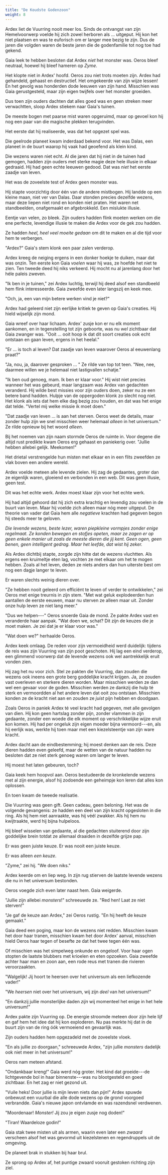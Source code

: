 ```yaml
---
title: "De Koudste Godenzoon"
weight: 8
---
```


Ardex liet de Vuurring nooit meer los. Sinds de ontvangst van zijn Hemelvoorwerp voelde hij zich zowel herboren als ... uitgeput. Hij kon het niet plaatsen en was te euforisch om er langer mee bezig te zijn. Dus de jaren die volgden waren de beste jaren die de godenfamilie tot nog toe had gekend. 

Gaia leek te hebben besloten dat Ardex _niet_ het monster was. Oeros bleef neutraal, hoewel hij bleef hameren op _Zyme_.

Het klopte niet in Ardex' hoofd. Oeros zou niet trots moeten zijn. Ardex had gehandeld, gehaast en destructief. Het omgekeerde van zijn wijze lessen! En het gevolg was honderden dode leeuwen van zijn hand. Misschien was Gaia gerustgesteld, maar zijn eigen twijfels over het monster groeiden.

Dus toen zijn ouders dachten dat alles goed was en geen streken meer verwachtten, sloop Ardex stiekem naar Gaia's tuinen.

De meeste bogen met paarse mist waren opgeruimd, maar op gevoel kon hij nog een paar van die magische plekken terugvinden.

Het eerste dat hij realiseerde, was dat het opgezet spel was.

Die geelrode planeet kwam inderdaad bekend voor. Het was Dalas, een planeet in de buurt waarop hij vaak had geoefend als klein kind. 

Die wezens waren niet echt. Al die jaren dat hij niet in de tuinen had gemogen, hadden zijn ouders met sterke magie deze hele illusie in elkaar gedraaid. Hij had geen echte leeuwen gedood. Dat was _niet_ het eerste zaadje van leven.

Het was de zoveelste test of Ardex geen monster was.

Hij stapte voorzichtig door één van de andere mistbogen. Hij landde op een kleine maan, niet ver van Dalas. Daar stonden precies dezelfde wezens, maar deze liepen niet rond en konden niet praten. Het waren net standbeelden, onafgemaakt en afgebrokkeld. Een mislukte illusie.

Eentje van velen, zo bleek. Zijn ouders hadden flink moeten werken om die ene perfecte, levendige illusie te maken die Ardex voor de gek zou hadden.

Ze hadden _heel, heel veel moeite gedaan_ om dit te maken en al die tijd voor hem te verbergen.

"Ardex?" Gaia's stem klonk een paar zalen verderop.

Ardex kreeg de neiging ergens in een donker hoekje te duiken, maar dat was onzin. Ten eerste kon Gaia _voelen_ waar hij was, ze hoefde het niet te zien. Ten tweede deed hij niks verkeerd. Hij mocht nu al jarenlang door het héle paleis zweven.

"Ik ben in je tuinen," zei Ardex luchtig, terwijl hij deed alsof een standbeeld hem flink interesseerde. Gaia zweefde even later langszij en keek mee.

"Och, ja, een van mijn betere werken vind je niet?"

Ardex had geleerd niet zijn eerlijke kritiek te geven op Gaia's creaties. Hij hield wijselijk zijn mond.

Gaia wreef over haar lichaam. Ardex' zusje kon er nu elk moment aankomen, en in tegenstelling tot zijn geboorte, was nu _wel_ zichtbaar dat Gaia zwanger was. "Ooit ... ooit hoop ik dat dit soort creaties ook echt ontstaan en gaan leven, ergens in het heelal."

"Er ... is toch al leven? Dat zaadje van leven waarover Oeros al eeuwenlang praat?" 

"Ja, nou, ja, daarover gesproken ... " Ze rilde van top tot teen. "Nee, nee, daarmee willen we je helemaal niet lastigvallen schatje."

"Ik ben oud genoeg, mam. Ik ben er klaar voor." Hij wist niet precies wanneer het was gebeurd, maar langzaam was Ardex van gedachten veranderd. Hij wilde best missies voor zijn ouders doen, zeker nu ze een betere band hadden. Hulpje van de oppergoden klonk zo slecht nog niet. Het klonk als iets dat hem elke dag bezig zou houden, en dat was het enige dat telde. "Vertel mij welke missie ik moet doen."

"Dat zaadje van leven ... is aan het sterven. Oeros weet de details, maar zonder hulp zijn we snel misschien weer helemaal _alleen_ in het universum." Ze rilde opnieuw bij het woord _alleen_.

Bij het noemen van zijn naam stormde Oeros de ruimte in. Voor degene die altijd rust predikte kwam Oeros erg gehaast en paniekerig over. "Jullie hebben allebei gelijk. Meekomen!"

Het drietal verstrengelde hun misten met elkaar en in een flits zweefden ze vlak boven een andere wereld.

Ardex voelde meteen alle levende zielen. Hij zag de gedaantes, groter dan ze eigenlijk waren, gloeiend en verbonden in een web. Dit was geen illusie, geen test.

Dit was het echte werk. Ardex moest klaar zijn voor het echte werk.

Hij had altijd gehoord dat hij zich extra krachtig en levendig zou voelen in de buurt van leven. Maar hij voelde zich alleen maar nóg meer uitgeput. De theorie van vader dat Gaia hem alle _negatieve_ krachten had gegeven begon hij steeds meer te geloven.

_Die levende wezens, beste lezer, waren piepkleine vormpjes zonder enige regelmaat. Ze konden bewegen en stofjes opeten, maar ze zagen er op geen enkele manier uit zoals de meeste dieren die jij kent. Geen ogen, geen benen, geen intelligent gedrag. Maar het leefde, dat wist hij zeker._

Als Ardex dichtbij stapte, zorgde zijn hitte dat de wezens vluchtten. Als ergens een kruimeltje eten lag, vochten ze met elkaar om het te mogen hebben. Zoals al het leven, deden ze niets anders dan hun uiterste best om nog een dagje langer te leven.

Er waren slechts weinig dieren over. 

"Ze hebben nooit geleerd om efficiënt te leven of verder te ontwikkelen," zei Oeros met enige treurnis in zijn stem. "Met wat geluk explodeerden hun aantallen de eerste eeuwen, maar nu sterven ze alleen maar uit. Zonder onze hulp leven ze niet lang meer."

"Dus we helpen---" Oeros snoerde Gaia de mond. Ze pakte Ardex vast en veranderde haar aanpak. "Wat doen we, schat? Dit zijn de keuzes die je moet maken. Je zei dat je er klaar voor was."

"Wat doen we?" herhaalde Oeros.

Ardex keek omlaag. De reden voor zijn vermoeidheid werd duidelijk: tijdens de reis was zijn Vuurring van zijn poot geschoten. Hij lag een eind verderop, een glimmend voorwerp dat de levende wezens ook wel aantrekkelijk eruit vonden zien.

Hij zag het nu voor zich. Stel ze pakten die Vuurring, dan zouden die wezens ook ineens een grote berg goddelijke kracht krijgen. Ja, ze zouden vast overleven en sterkere dieren worden. Maar misschien werden ze dan wel een gevaar voor de goden. Misschien werden ze dankzij die hulp té sterk en vermoordden al het andere leven dat ooit zou ontstaan. Misschien konden ze de kracht niet aan en zouden ze _juist_ pijn hebben en doodgaan. 

Zoals Oeros in paniek Ardex té veel kracht had gegeven, met alle gevolgen van dien. Hij kon geen hartslag zonder pijn, zonder vlammen in zijn gedaante, zonder een woede die elk moment op verschrikkelijke wijze eruit kon komen. Hij had per ongeluk zijn eigen moeder bijna vermoord---en, als hij eerlijk was, werkte hij toen maar met een kiezelsteentje van zijn ware kracht.

Ardex dacht aan de eindbestemming; hij moest denken aan de reis. Deze dieren hadden even geleefd, maar de wetten van de natuur hadden nu besloten dat ze niet sterk genoeg waren om langer te leven.

Hij moest het laten gebeuren, toch?

Gaia keek hem hoopvol aan. Oeros bestudeerde de kronkelende wezens met al zijn energie, alsof hij zodoende een geheimpje kon leren dat alles kon oplossen.

En toen kwam de tweede realisatie.

Die Vuurring was geen gift. Geen cadeau, geen beloning. Het was de volgende gevangenis: ze hadden een deel van zijn kracht opgesloten in die ring. Als hij hem niet aanraakte, was hij véél zwakker. Als hij hem nu kwijtraakte, werd hij bijna hulpeloos.

Hij bleef wisselen van gedaante, al die gedachten stuiterend door zijn goddelijke brein totdat ze allemaal draaiden in dezelfde grijze pap.

Er was geen juiste keuze. Er was nooit een juiste keuze.

Er was alleen _een keuze_.

"Zyme," zei hij. "We doen niks."

Ardex keerde om en liep weg. In zijn rug stierven de laatste levende wezens die nu in het universum bestonden.

Oeros voegde zich even later naast hem. Gaia weigerde.

"Jullie zijn allebei _monsters_!" schreeuwde ze. "Red hen! Laat ze niet sterven!"

"Je gaf de keuze aan Ardex," zei Oeros rustig. "En hij heeft de keuze gemaakt."

Gaia deed een poging, maar kon de wezens niet redden. Misschien kwam het door haar tranen, misschien kwam het door Ardex' aanval, misschien hield Oeros haar tegen of besefte ze dat het twee tegen één was.

Of misschien was het simpelweg onkunde en ongeloof. Voor haar ogen stopten de laatste blubbers met krioelen en eten opzoeken. Gaia zweefde achter haar man en zoon aan, een rode reus met tranen die rivieren veroorzaakten.

"Walgelijk! Jij hoort te heersen over het universum als een liefkozende vader!"

"We _heersen_ niet over het universum, wij zijn _deel_ van het universum!"

"En dankzij jullie monsterlijke daden _zijn_ wij momenteel het enige in het hele universum!"

Ardex pakte zijn Vuurring op. De energie stroomde meteen door zijn hele lijf en gaf hem het idee dat hij kon exploderen. Nu pas merkte hij dat in de buurt zijn van de ring óók vermoeiend en gevaarlijk was.

Zijn ouders hadden hem opgezadeld met de zoveelste vloek. 

"En als jullie zo doorgaan," schreeuwde Ardex, "zijn jullie _monsters_ dadelijk ook niet meer in het universum!"

Oeros nam meteen afstand.

"Ondankbaar kreng!" Gaia werd nóg groter. Het kind dat groeide---de lichtgevende bol in haar binnenste---was nu blootgesteld en goed zichtbaar. En het zag er niet gezond uit. 

"Vuile heks! Door jullie is mijn leven niets dan _pijn_!" Ardex spuwde onbewust een vuurbal die alle dode wezens op de grond voorgoed verbrandde. Gaia's nieuwe japon ontvlamde en was razendsnel verdwenen.

"Moordenaar! _Monster!_ Jij zou je eigen zusje nog doden!"

"Tiran! Waardeloze godin!"

Gaia stak twee misten uit als armen, waarin even later een _zwaard_ verscheen alsof het was gevormd uit kiezelstenen en regendruppels uit de omgeving.

De planeet brak in stukken bij haar brul.

Ze sprong op Ardex af, het puntige zwaard vooruit gestoken richting zijn ziel.